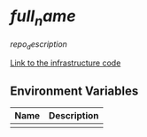 # $full_name$

$repo_description$

[Link to the infrastructure code]($infrastructure_url$)

## Environment Variables

| Name | Description |
|------|-------------|
|      |             |
